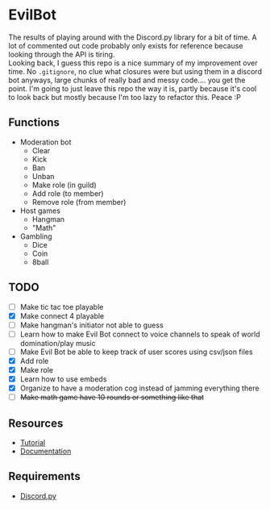 # EvilBot
The results of playing around with the Discord.py library for a bit of time. A lot of commented out code probably only exists for reference because looking through the API is tiring.  
Looking back, I guess this repo is a nice summary of my improvement over time. No `.gitignore`, no clue what closures were but using them in a discord bot anyways, large chunks of really bad and messy code.... you get the point. I'm going to just leave this repo the way it is, partly because it's cool to look back but mostly because I'm too lazy to refactor this. Peace :P
## Functions
* Moderation bot
  * Clear
  * Kick
  * Ban
  * Unban
  * Make role (in guild)
  * Add role (to member)
  * Remove role (from member)
* Host games
  * Hangman
  * "Math"
* Gambling
  * Dice
  * Coin
  * 8ball
## TODO
- [ ] Make tic tac toe playable
- [X] Make connect 4 playable
- [ ] Make hangman's initiator not able to guess
- [ ] Learn how to make Evil Bot connect to voice channels to speak of world domination/play music
- [ ] Make Evil Bot be able to keep track of user scores using csv/json files
- [X] Add role
- [X] Make role
- [X] Learn how to use embeds
- [X] Organize to have a moderation cog instead of jamming everything there
- [ ] ~~Make math game have 10 rounds or something like that~~
## Resources
* [Tutorial](https://www.youtube.com/watch?v=nW8c7vT6Hl4&list=PLW3GfRiBCHOhfVoiDZpSz8SM_HybXRPzZ)
* [Documentation](https://discordpy.readthedocs.io/en/latest/api.html)
## Requirements
* [Discord.py](https://pypi.org/project/discord.py/)
